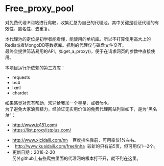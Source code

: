 # Free_proxy_pool
对免费代理IP网站进行爬取，收集汇总为自己的代理池。其中关键是验证代理的有效性、匿名性、去重复。</br>

本代理池的定位是初学者能看懂，能使用的单机库。所以不打算使用高大上的Redis或者MongoDB等数据库。抓到的代理仅与磁盘文件交互。</br>
最终会提供简洁易用的API，如get_a_proxy()，便于在请求网页的参数中直接使用。</br>

本项目运行所依赖的第三方库：
+ requests
+ bs4
+ lxml
+ chardet

如果感觉对您有帮助，欢迎给我加一个星星，或者fork。</br>
为了避免大家浪费精力，经验证无实用价值的免费代理网站列举如下，是为“黑名单”：</br>
-   http://www.ip181.com/
-   https://list.proxylistplus.com/
*   http://www.xicidaili.com/nn    百度排名靠前，可用率仅1%左右。
*   http://www.kuaidaili.com/free/inha  较新的只有前5页，但可用仅1--2个。
*   更新日期：2018-2-20</br>
另外github上有些爬虫里面的代理网站根本打不开，就不列在这里。
